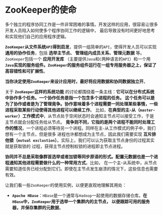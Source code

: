 ZooKeeper的使命
==========================================================================
多个独立的程序协同工作是一件非常困难的事情。开发这样的应用，很容易让很多开发人员陷入如何使多个程序协同工作的逻辑中，
最后导致没有时间更好地思考和实现他们自己的应用程序逻辑。

**`ZooKeeper`从文件系统`API`得到启发**，提供一组简单的`API`，使得开发人员可以实现 **通用的协作任务**，包括 **选举主节点、
管理组内成员关系、管理元数据** 等。`ZooKeeper`包括一个 **应用开发库** （主要提供`Java`和`C`两种语言的`API`）和一个用
**`Java`实现的服务组件。`ZooKeeper`的服务组件运行在一组专用服务器之上，保证了高容错性和可扩展性**。

**当你决定使用`ZooKeeper`来设计应用时，最好将应用数据和协同数据独立开**。

关于 **`ZooKeeper`这样的系统功能** 的讨论都围绕着一条主线：**它可以在分布式系统中协作多个任务。一个协作任务是指一个包含多个进程的任务。
这个任务可以是为了协作或者是为了管理竟争。协作意味着多个进程需要一同处理某些事情，一些进程采取某些行动使得其他进程可以继续工作**。
比如，**在典型的主-从（`master-worker`）工作模式中**，从节点处于空闲状态时会通知主节点可以接受工作，于是主节点就会分配任务给从节点。
**竟争则不同，它指的是两个进程不能同时处理工作的情况**，一个进程必须等待另一个进程。同样在主-从工作模式的例子中，我们想有一个主节点，但是很多
进程也许都想成为主节点，因此我们需要实现 **互斥排他锁（`mutual exclustion`）**。实际上，我们可以认为获取主节点身份的过程其实就是获取锁的
过程，获得主节点控制权锁的进程即主节点进程。

**协同并不总是采取像群首选举或者加锁等同步原语的形式。配置元数据也是一个进程通知其他进程需要做什么的一种常用方式**。比如，
在一个主-从系统中，从节点需要知道任务已经分配到它们。即使在主节点发生崩溃的情况下，这些信息也需要有效。

让我们看一些`ZooKeeper`的使用实例，以便更直观地理解其用处：
+ **`Apache HBase`**：`HBase`是一个通常与`Hadoop`一起使用的数据存储仓库。**在`HBase`中，`ZooKeeper`用于选举一个集群内的主节点，
以便跟踪可用的服务器，并保存集群的元数据**。




